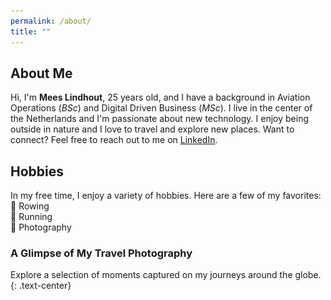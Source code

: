 ```yaml
---
permalink: /about/
title: ""
---
```

## About Me
Hi, I'm **Mees Lindhout**, 25 years old, and I have a background in Aviation Operations (*BSc*) and Digital Driven Business (*MSc*). I live in the center of the Netherlands and I'm passionate about new technology. I enjoy being outside in nature and I love to travel and explore new places. Want to connect? Feel free to reach out to me on [LinkedIn](https://www.linkedin.com/in/meeslindhout/).  

## Hobbies
In my free time, I enjoy a variety of hobbies. Here are a few of my favorites:  
:rowboat: Rowing  
:running: Running  
:camera_flash: Photography  

### A Glimpse of My Travel Photography
<div class="slideshow-container">
  <div class="slide">
    <img src="/assets/images/photo_slider_about/01_Japan.jpg" alt="Photo 1" style="width:100%">
    <div class="text-overlay">Osaka, Japan 1 | 4</div>
  </div>
  <div class="slide">
    <img src="/assets/images/photo_slider_about/02_Vancouver.jpg" alt="Photo 2" style="width:100%">
    <div class="text-overlay">Vancouver Library Square 2 | 4</div>
  </div>
  <div class="slide">
    <img src="/assets/images/photo_slider_about/03_Aviation.jpg" alt="Photo 3" style="width:100%">
    <div class="text-overlay">WestJet Hangar at Calgary Airport 3 | 4</div>
  </div>
  <div class="slide">
    <img src="/assets/images/photo_slider_about/04_Austria.jpg" alt="Photo 4" style="width:100%">
    <div class="text-overlay">Badgastein valley in Austria 4 | 4</div>
  </div>
</div>
Explore a selection of moments captured on my journeys around the globe.  
{: .text-center}

<style>
.slideshow-container {
  position: relative;
  max-width: 100%;
  margin: auto;
  overflow: hidden;
}

.slide {
  display: none;
  position: relative;
}

.text-overlay {
  position: absolute;
  bottom: 5%;
  left: 50%;
  transform: translateX(-50%);
  background-color: rgba(0, 0, 0, 0.5);
  color: white;
  padding: 10px 20px;
  border-radius: 5px;
  font-size: 16px;
}

.fade {
  animation: fadeEffect 3s infinite;
}

@keyframes fadeEffect {
  0%, 100% { opacity: 0; }
  50% { opacity: 1; }
}
</style>

<script>
let currentSlide = 0;
const slides = document.querySelectorAll(".slide");

function showSlides() {
  slides.forEach((slide, index) => {
    slide.style.display = index === currentSlide ? "block" : "none";
  });
}

function changeSlide(direction) {
  currentSlide = (currentSlide + direction + slides.length) % slides.length;
  showSlides();
}

// Automatically change slides every 3 seconds
setInterval(() => changeSlide(1), 3000);

// Show the first slide initially
showSlides();
</script>

